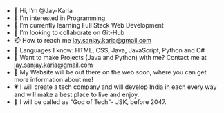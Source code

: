- 👋 Hi, I’m @Jay-Karia
- 👀 I’m interested in Programming
- 🌱 I’m currently learning Full Stack Web Development
- 💞️ I’m looking to collaborate on Git-Hub
- 📫 How to reach me jay.sanjay.karia@gmail.com
- 🎃 Languages I know: HTML, CSS, Java, JavaScript, Python and C# 
- 👀 Want to make Projects (Java and Python) with me? Contact me at jay.sanjay.karia@gmail.com
- 🌱 My Website will be out there on the web soon, where you can get more information about me!
- 💗 I will create a tech company and will develop India in each every way and will make a best place to live and enjoy.
- 🔴 I will be called as "God of Tech"- JSK, before 2047.
<!---
Jay-Karia/Jay-Karia is a ✨ special ✨ repository because its `README.md` (this file) appears on your GitHub profile.
You can click the Preview link to take a look at your changes.
--->
